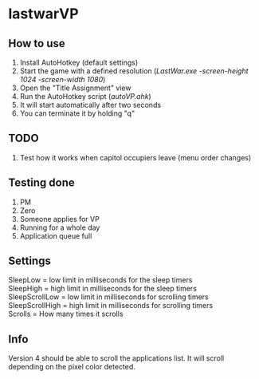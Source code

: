 # lastwarVP

## How to use
1) Install AutoHotkey (default settings)
2) Start the game with a defined resolution (_LastWar.exe -screen-height 1024 -screen-width 1080_)
3) Open the "Title Assignment" view
4) Run the AutoHotkey script (_autoVP.ahk_)
6) It will start automatically after two seconds
7) You can terminate it by holding "q"

## TODO

1) Test how it works when capitol occupiers leave (menu order changes)

## Testing done

1) PM
2) Zero
3) Someone applies for VP
4) Running for a whole day
5) Application queue full

## Settings

SleepLow = low limit in milliseconds for the sleep timers\
SleepHigh = high limit in milliseconds for the sleep timers\
SleepScrollLow = low limit in milliseconds for scrolling timers\
SleepScrollHigh = high limit in milliseconds for scrolling timers\
Scrolls = How many times it scrolls

## Info

Version 4 should be able to scroll the applications list. It will scroll depending on the pixel color detected.
